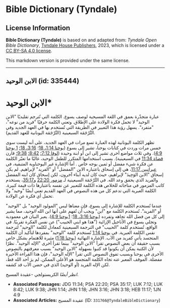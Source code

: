 # Bible Dictionary (Tyndale)

## License Information

**Bible Dictionary (Tyndale)** is based on and adapted from: _Tyndale Open Bible Dictionary_, [Tyndale House Publishers](https://tyndaleopenresources.com/), 2023, which is licensed under a [CC BY-SA 4.0 license](https://creativecommons.org/licenses/by-sa/4.0/legalcode.en).

This markdown version is provided under the same license.



--------------------------------

## الابن الوحيد (id: 335444)

الابن الوحيد\*
==============

عبارة متجذّرة بعمق في اللغة المسيحية لوصف يسوع. الكلمة التي تُترجم تقليديًا "الابن الوحيد" لا تحمل فكرة الولادة على الإطلاق. وتعني الكلمة حرفيًا "فريد من نوعه"، "متفرد". يسهل رؤية هذا التعبير في الطريقة التي تُستخدم بها في العهد الجديد وفي التَّرْجَمَة السبعينية (التَّرْجَمَة اليونانية للعهد القديم).

تظهر الكلمة اليونانية لهذه العبارة تسع مرات في العهد الجديد، على أنه ليست سوى خمس مرات وردت في كتابات يوحنا، تشير إلى يسوع ([يوحنا 1:14، 18](https://ref.ly/John1:14,John1:18)؛ [3:16، 18؛](https://ref.ly/John3:16,John3:18) [1 يوحنا 4:9](https://ref.ly/1John4:9)). وفي ثلاث مواضع أخرى تشير إلى ابن أو ابنة وحيدة ([لوقا 7:12؛](https://ref.ly/Luke7:12) [8:42؛](https://ref.ly/Luke8:42) [9:38؛](https://ref.ly/Luke9:38) قارن [قضاة 11:34](https://ref.ly/Judg11:34) في السبعينية). بسبب استخدامها المتكرر للطفل الوحيد، غالبًا ما تعبّر الكلمة عن فكرة شيء مفضل أو ثمين بوجه خاص . أما الإشارة غير اليوحناوية المتبقية، في [عبرانيين 11:17](https://ref.ly/Heb11:17)، هي إلى إسحاق باعتباره الابن "المفضل" أو "الفريد" لإبراهيم. لم يكن إسحاق "الابن الوَحِيدَ" لإبراهيم، حيث كان لديه أبناء آخرون، لكن إسحاق كان ابنه المفضل والفريد الذي يحقق وعد الله. في التَّرْجَمَة السبعينية لـ [مزمور 22:20](https://ref.ly/Ps22:20) و[35:17](https://ref.ly/Ps35:17)، يستخدم كاتب المزمور في مناجاته للخلاص هذه الكلمة للتعبير عن نفسه باعتبارها ذات قيمة كبيرة. الكلمة العبرية التي تدعم كل من هذه النصوص في العهد القديم تعني أيضًا "وحيد" ولا تحمل أي فكرة عن الولادة.

عندما تُستخدم الكلمة للإشارة إلى يسوع، فإن معناها ليس "المولود الوحيد" بل "الوحيد" أو "الفريد". تُستخدم الكلمة مع "ابن" ويجب أن تُفهم على أنها ابن الله *الوحيد*، مما يشير إلى كل من فضل الله تجاهه وتفرده ([يوحنا 3:16، 18](https://ref.ly/John3:16,John3:18)؛ [1يوحنا 4:9](https://ref.ly/1John4:9)). يعبر البيان في معمودية وتجلي يسوع في الأناجيل الإزائية ("هذا هو ابني الحبيب") عن نفس الفكرة تقريبًا. في الواقع، تُستخدم كلمة "الحبيب" في الترجمة السبعينية كمعادل لكلمة "الوحيد" لترجمة نفس الكلمة العبرية. في [يوحنا 1:14](https://ref.ly/John1:14) تُستخدم كلمة "الوحيد" بمفردها لتأكيد أن الكلمة المتجسد يأتي كفريد من الآب. الإشارة النهائية ([يوحنا 1:18](https://ref.ly/John1:18)) مثيرة للاهتمام بشكل خاص بسبب حقيقة أن بعض النصوص تقرأ "الابن الوحيد" بينما تقرأ أخرى "الإله الوحيد". نظرًا لأن الكتبة يمكن أن يكونوا قد كتبوا بسهولة "الابن الوحيد" بسبب معرفتهم بالنصوص الأخرى في يوحنا وبسبب تفوق النصوص التي تقرأ "الإله الوحيد"، فإن هذا القراءة الأخيرة مفضلة. الموقف المعبر عنه تجاه الكلمة المتجسد هو الأعلى الممكن. لم يرَ أحد الله قط، لكن الإله الفريد (أو الوحيد) الذي في حضن الآب قد كشفه.

*انظر أيضًا* الكريستولجي \-عقيدة المسيح.

* **Associated Passages:** JDG 11:34; PSA 22:20; PSA 35:17; LUK 7:12; LUK 8:42; LUK 9:38; JHN 1:14; JHN 1:18; JHN 3:16; JHN 3:18; HEB 11:17; 1JN 4:9
* **Associated Articles:** عقيدة المسيح (ID: `331766@TyndaleBibleDictionary`)

